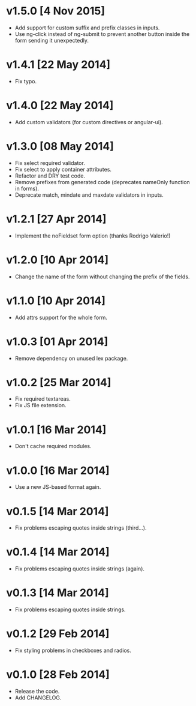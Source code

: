 
v1.5.0 [4 Nov 2015]
===================

 * Add support for custom suffix and prefix classes in inputs.
 * Use ng-click instead of ng-submit to prevent another button inside the form sending it unexpectedly.


v1.4.1 [22 May 2014]
====================

 * Fix typo.


v1.4.0 [22 May 2014]
====================

 * Add custom validators (for custom directives or angular-ui).


v1.3.0 [08 May 2014]
====================

 * Fix select required validator.
 * Fix select to apply container attributes.
 * Refactor and DRY test code.
 * Remove prefixes from generated code (deprecates nameOnly function in forms).
 * Deprecate match, mindate and maxdate validators in inputs.


v1.2.1 [27 Apr 2014]
====================

 * Implement the noFieldset form option (thanks Rodrigo Valerio!)


v1.2.0 [10 Apr 2014]
====================

 * Change the name of the form without changing the prefix of the fields.


v1.1.0 [10 Apr 2014]
====================

 * Add attrs support for the whole form.


v1.0.3 [01 Apr 2014]
====================

 * Remove dependency on unused lex package.


v1.0.2 [25 Mar 2014]
====================

 * Fix required textareas.
 * Fix JS file extension.


v1.0.1 [16 Mar 2014]
====================

 * Don't cache required modules.


v1.0.0 [16 Mar 2014]
====================

 * Use a new JS-based format again.


v0.1.5 [14 Mar 2014]
====================

 * Fix problems escaping quotes inside strings (third...).


v0.1.4 [14 Mar 2014]
====================

 * Fix problems escaping quotes inside strings (again).


v0.1.3 [14 Mar 2014]
====================

 * Fix problems escaping quotes inside strings.


v0.1.2 [29 Feb 2014]
====================

 * Fix styling problems in checkboxes and radios.


v0.1.0 [28 Feb 2014]
====================

 * Release the code.
 * Add CHANGELOG.
